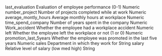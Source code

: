 last_evaluation       Evaluation of employee performance (0-1)                 Numeric
number_project        Number of projects completed while at work               Numeric
average_montly_hours  Average monthly hours at workplace                       Numeric
time_spend_company    Number of years spent in the company                     Numeric
Work_accident         Whether the employee had a workplace accident            Numeric
left                  Whether the employee left the workplace or not (1 or 0)  Numeric
promotion_last_5years Whether the employee was promoted in the last five years Numeric
sales                 Department in which they work for                        String
salary                Relative level of salary (low med high)                  String
  
